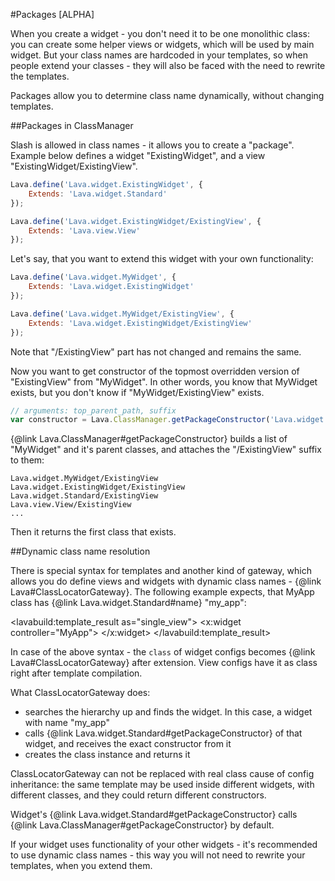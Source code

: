 #Packages [ALPHA]

When you create a widget - you don't need it to be one monolithic class:
you can create some helper views or widgets, which will be used by main widget.
But your class names are hardcoded in your templates, so when people extend your classes - 
they will also be faced with the need to rewrite the templates. 

Packages allow you to determine class name dynamically, without changing templates.

##Packages in ClassManager

Slash is allowed in class names - it allows you to create a "package".
Example below defines a widget "ExistingWidget", and a view "ExistingWidget/ExistingView".

```javascript
Lava.define('Lava.widget.ExistingWidget', {
	Extends: 'Lava.widget.Standard'
});

Lava.define('Lava.widget.ExistingWidget/ExistingView', {
	Extends: 'Lava.view.View'
});
```

Let's say, that you want to extend this widget with your own functionality:

```javascript
Lava.define('Lava.widget.MyWidget', {
	Extends: 'Lava.widget.ExistingWidget'
});

Lava.define('Lava.widget.MyWidget/ExistingView', {
	Extends: 'Lava.widget.ExistingWidget/ExistingView'
});
```

Note that "/ExistingView" part has not changed and remains the same.

Now you want to get constructor of the topmost overridden version of "ExistingView" from "MyWidget". 
In other words, you know that MyWidget exists, but you don't know if "MyWidget/ExistingView" exists.

```javascript
// arguments: top_parent_path, suffix
var constructor = Lava.ClassManager.getPackageConstructor('Lava.widget.MyWidget', '/ExistingView');
```

{@link Lava.ClassManager#getPackageConstructor} builds a list of "MyWidget" and it's parent classes,
and attaches the "/ExistingView" suffix to them:

```text
Lava.widget.MyWidget/ExistingView
Lava.widget.ExistingWidget/ExistingView
Lava.widget.Standard/ExistingView
Lava.view.View/ExistingView
... 
```

Then it returns the first class that exists. 

##Dynamic class name resolution

There is special syntax for templates and another kind of gateway, 
which allows you do define views and widgets with dynamic class names - {@link Lava#ClassLocatorGateway}. 
The following example expects, that MyApp class has {@link Lava.widget.Standard#name} <str>"my_app"</str>:

<lavabuild:template_result as="single_view">
<x:widget controller="MyApp">
	<template>
		<x:widget controller="$my_app/MyWidget">
		</x:widget>
		{#:$my_app/MyView()}
		{/MyView}
	</template>
</x:widget>
</lavabuild:template_result>

In case of the above syntax - the `class` of widget configs becomes {@link Lava#ClassLocatorGateway} after extension.
View configs have it as class right after template compilation.

What ClassLocatorGateway does:
- searches the hierarchy up and finds the widget. In this case, a widget with name <str>"my_app"</str>
- calls {@link Lava.widget.Standard#getPackageConstructor} of that widget, and receives the exact constructor from it
- creates the class instance and returns it

ClassLocatorGateway can not be replaced with real class cause of config inheritance: 
the same template may be used inside different widgets, with different classes, 
and they could return different constructors.

Widget's {@link Lava.widget.Standard#getPackageConstructor} calls {@link Lava.ClassManager#getPackageConstructor} by default.

If your widget uses functionality of your other widgets - it's recommended to use dynamic class names - 
this way you will not need to rewrite your templates, when you extend them.